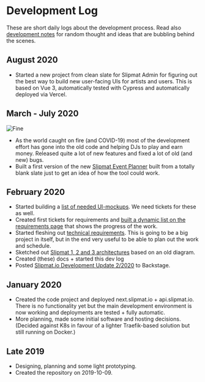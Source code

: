 # Development Log

These are short daily logs about the development process. Read also [development notes](./notes.md) for random thought and ideas that are bubbling behind the scenes.

## August 2020

- Started a new project from clean slate for Slipmat Admin for figuring out the best way to build new user-facing UIs for artists and users. This is based on Vue 3, automatically tested with Cypress and automatically deployed via Vercel.

## March - July 2020

![Fine](https://media.giphy.com/media/NTur7XlVDUdqM/giphy.gif)

- As the world caught on fire (and COVID-19) most of the development effort has gone into the old code and helping DJs to play and earn money. Released quite a lot of new features and fixed a lot of old (and new) bugs.
- Built a first version of the new [Slipmat Event Planner](https://eventplanner.now.sh/) built from a totally blank slate just to get an idea of how the tool could work.

## February 2020

- Started building a [list of needed UI-mockups](/architecture/requirements/ui.md). We need tickets for these as well.
- Created first tickets for requirements and [built a dynamic list on the requirements page](/architecture/requirements/index.md) that shows the progress of the work.
- Started fleshing out [technical requirements](/architecture/requirements/index.md). This is going to be a big project in itself, but in the end very useful to be able to plan out the work and schedule.
- Sketched out [Slipmat 1, 2 and 3 architectures](/architecture/diagrams.md) based on an old diagram.
- Created (these) docs + started this dev log
- Posted [Slipmat.io Development Update 2/2020](https://backstage.slipmat.io/t/slipmat-io-development-update-2-2020/1864) to Backstage.

## January 2020

- Created the code project and deployed next.slipmat.io + api.slipmat.io. There is no functionality yet but the main development environment is now working and deployments are tested + fully automatic.
- More planning, made some initial software and hosting decisions. (Decided against K8s in favour of a lighter Traefik-based solution but still running on Docker.)

## Late 2019

- Designing, planning and some light prototyping.
- Created the repository on 2019-10-09.
